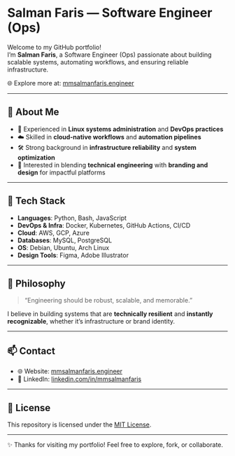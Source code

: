 # Salman Faris — Software Engineer (Ops)

Welcome to my GitHub portfolio!  
I’m **Salman Faris**, a Software Engineer (Ops) passionate about building scalable systems, automating workflows, and ensuring reliable infrastructure.

🌐 Explore more at: [mmsalmanfaris.engineer](https://mmsalmanfaris.engineer)

---

## 🚀 About Me

- 🔧 Experienced in **Linux systems administration** and **DevOps practices**  
- ☁️ Skilled in **cloud-native workflows** and **automation pipelines**  
- 🛠️ Strong background in **infrastructure reliability** and **system optimization**  
- 🎨 Interested in blending **technical engineering** with **branding and design** for impactful platforms  

---

## 🧰 Tech Stack

- **Languages**: Python, Bash, JavaScript  
- **DevOps & Infra**: Docker, Kubernetes, GitHub Actions, CI/CD  
- **Cloud**: AWS, GCP, Azure  
- **Databases**: MySQL, PostgreSQL  
- **OS**: Debian, Ubuntu, Arch Linux  
- **Design Tools**: Figma, Adobe Illustrator  

---


## 🧠 Philosophy

> “Engineering should be robust, scalable, and memorable.”

I believe in building systems that are **technically resilient** and **instantly recognizable**, whether it’s infrastructure or brand identity.

---

## 📫 Contact

- 🌐 Website: [mmsalmanfaris.engineer](https://mmsalmanfaris.engineer)  
- 💼 LinkedIn: [linkedin.com/in/mmsalmanfaris](https://linkedin.com/in/mmsalmanfaris)  

---

## 📜 License

This repository is licensed under the [MIT License](LICENSE).

---

✨ Thanks for visiting my portfolio! Feel free to explore, fork, or collaborate.
